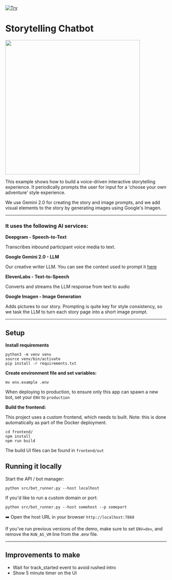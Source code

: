 [![Try](https://img.shields.io/badge/try_it-here-blue)](https://storytelling-chatbot.fly.dev)

# Storytelling Chatbot

<img src="image.png" width="420px">

This example shows how to build a voice-driven interactive storytelling experience.
It periodically prompts the user for input for a 'choose your own adventure' style experience.

We use Gemini 2.0 for creating the story and image prompts, and we add visual elements to the story by generating images using Google's Imagen.


---

### It uses the following AI services:

**Deepgram - Speech-to-Text**

Transcribes inbound participant voice media to text.

**Google Gemini 2.0 - LLM**

Our creative writer LLM. You can see the context used to prompt it [here](src/prompts.py)

**ElevenLabs - Text-to-Speech**

Converts and streams the LLM response from text to audio

**Google Imagen - Image Generation**

Adds pictures to our story. Prompting is quite key for style consistency, so we task the LLM to turn each story page into a short image prompt.

---

## Setup

**Install requirements**

```shell
python3 -m venv venv
source venv/bin/activate
pip install -r requirements.txt
```

**Create environment file and set variables:**

```shell
mv env.example .env
```

When deploying to production, to ensure only this app can spawn a new bot, set your `ENV` to `production`

**Build the frontend:**

This project uses a custom frontend, which needs to built. Note: this is done automatically as part of the Docker deployment.

```shell
cd frontend/
npm install
npm run build
```

The build UI files can be found in `frontend/out`

## Running it locally

Start the API / bot manager:

`python src/bot_runner.py --host localhost`

If you'd like to run a custom domain or port:

`python src/bot_runner.py --host somehost --p someport`

➡️ Open the host URL in your browser `http://localhost:7860`

If you've run previous versions of the demo, make sure to set `ENV=dev`, and remove the `RUN_AS_VM` line from the .env file.

---

## Improvements to make

- Wait for track_started event to avoid rushed intro
- Show 5 minute timer on the UI
